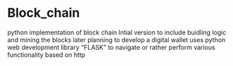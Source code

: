 # Block_chain
python implementation of block chain
Intial version to include buidling logic and mining the blocks 
later planning to develop a digital wallet 
uses python web development library "FLASK" to navigate or rather perform various functionality based on http
